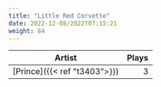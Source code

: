 ```yaml
---
title: "Little Red Corvette"
date: 2022-12-08/2022T07:15:21
weight: 84
---
```




 Artist | Plays 
----- | -----:
[Prince]({{< ref "t3403">}}) | 3

